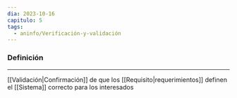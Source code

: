 ```yaml
---
dia: 2023-10-16
capitulo: 5
tags:
  - aninfo/Verificación-y-validación
---
```

### Definición
---
[[Validación|Confirmación]] de que los [[Requisito|requerimientos]] definen el [[Sistema]] correcto para los interesados